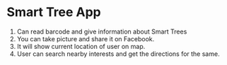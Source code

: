 # Smart Tree App
1. Can read barcode and give information about Smart Trees
2. You can take picture and share it on Facebook.
3. It will show current location of user on map.
4. User can search nearby interests and get the directions for the same.

